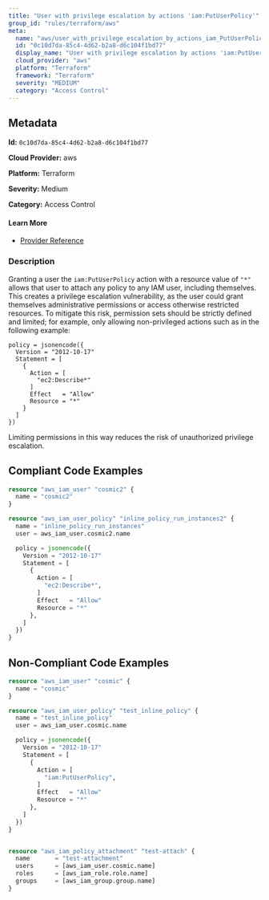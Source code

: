 ```yaml
---
title: "User with privilege escalation by actions 'iam:PutUserPolicy'"
group_id: "rules/terraform/aws"
meta:
  name: "aws/user_with_privilege_escalation_by_actions_iam_PutUserPolicy"
  id: "0c10d7da-85c4-4d62-b2a8-d6c104f1bd77"
  display_name: "User with privilege escalation by actions 'iam:PutUserPolicy'"
  cloud_provider: "aws"
  platform: "Terraform"
  framework: "Terraform"
  severity: "MEDIUM"
  category: "Access Control"
---
```

## Metadata

**Id:** `0c10d7da-85c4-4d62-b2a8-d6c104f1bd77`

**Cloud Provider:** aws

**Platform:** Terraform

**Severity:** Medium

**Category:** Access Control

#### Learn More

 - [Provider Reference](https://registry.terraform.io/providers/hashicorp/aws/latest/docs/resources/iam_user_policy#policy)

### Description

 Granting a user the `iam:PutUserPolicy` action with a resource value of `"*"` allows that user to attach any policy to any IAM user, including themselves. This creates a privilege escalation vulnerability, as the user could grant themselves administrative permissions or access otherwise restricted resources. To mitigate this risk, permission sets should be strictly defined and limited; for example, only allowing non-privileged actions such as in the following example:

```
policy = jsonencode({
  Version = "2012-10-17"
  Statement = [
    {
      Action = [
        "ec2:Describe*"
      ]
      Effect   = "Allow"
      Resource = "*"
    }
  ]
})
```
Limiting permissions in this way reduces the risk of unauthorized privilege escalation.


## Compliant Code Examples
```terraform
resource "aws_iam_user" "cosmic2" {
  name = "cosmic2"
}

resource "aws_iam_user_policy" "inline_policy_run_instances2" {
  name = "inline_policy_run_instances"
  user = aws_iam_user.cosmic2.name

  policy = jsonencode({
    Version = "2012-10-17"
    Statement = [
      {
        Action = [
          "ec2:Describe*",
        ]
        Effect   = "Allow"
        Resource = "*"
      },
    ]
  })
}

```
## Non-Compliant Code Examples
```terraform
resource "aws_iam_user" "cosmic" {
  name = "cosmic"
}

resource "aws_iam_user_policy" "test_inline_policy" {
  name = "test_inline_policy"
  user = aws_iam_user.cosmic.name

  policy = jsonencode({
    Version = "2012-10-17"
    Statement = [
      {
        Action = [
          "iam:PutUserPolicy",
        ]
        Effect   = "Allow"
        Resource = "*"
      },
    ]
  })
}


resource "aws_iam_policy_attachment" "test-attach" {
  name       = "test-attachment"
  users      = [aws_iam_user.cosmic.name]
  roles      = [aws_iam_role.role.name]
  groups     = [aws_iam_group.group.name]
}



```